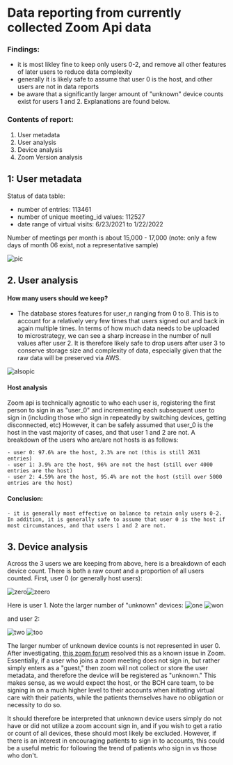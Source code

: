 # Data reporting from currently collected Zoom Api data

### Findings:
 - it is most likley fine to keep only users 0-2, and remove all other features of later users to reduce data complexity
 - generally it is likely safe to assume that user 0 is the host, and other users are not in data reports
 - be aware that a significantly larger amount of "unknown" device counts exist for users 1 and 2. Explanations are found below. 

### Contents of report:
1. User metadata
2. User analysis
3. Device analysis
4. Zoom Version analysis

## 1: User metadata
Status of data table:
- number of entries: 113461
- number of unique meeting_id values: 112527 
- date range of virtual visits: 6/23/2021 to 1/22/2022

Number of meetings per month is about 15,000 - 17,000 (note: only a few days of month 06 exist, not a representative sample)

![pic](images/Unknown.png)

## 2. User analysis
#### How many users should we keep?
- The database stores features for user_n ranging from 0 to 8. This is to account for a relatively very few times that users signed out and back in again multiple times. In terms of how much data needs to be uploaded to microstrategy, we can see a sharp increase in the number of null values after user 2. It is therefore likely safe to drop users after user 3 to conserve storage size and complexity of data, especially given that the raw data will be preserved via AWS.

![alsopic](images/Unknown-1.png)

#### Host analysis
Zoom api is technically agnostic to who each user is, registering the first person to sign in as "user_0" and incrementing each subsequent user to sign in (including those who sign in repeatedly by switching devices, getting disconnected, etc) However, it can be safely assumed that user_0 is the host in the vast majority of cases, and that user 1 and 2 are not. A breakdown of the users who are/are not hosts is as follows: 

    - user 0: 97.6% are the host, 2.3% are not (this is still 2631 entries)
    - user 1: 3.9% are the host, 96% are not the host (still over 4000 entries are the host)
    - user 2: 4.59% are the host, 95.4% are not the host (still over 5000 entries are the host)

#### Conclusion:
    - it is generally most effective on balance to retain only users 0-2. In addition, it is generally safe to assume that user 0 is the host if most circumstances, and that users 1 and 2 are not. 

## 3. Device analysis
Across the 3 users we are keeping from above, here is a breakdown of each device count. There is both a raw count and a proportion of all users counted. First, user 0 (or generally host users):

![zero](images/user_0_device.png)![zeero](images/ratio_0.png)

Here is user 1. Note the larger number of "unknown" devices:
![one](images/user_1_device.png) ![won](images/ratio_1.png)

and user 2:

![two](images/user_2_device.png) ![too](images/ratio_2.png)

The larger number of unknown device counts is not represented in user 0. After investigating, [this zoom forum](https://devforum.zoom.us/t/device-type-of-unknown/70849/4) resolved this as a known issue in Zoom. Essentially, if a user who joins a zoom meeting does not sign in, but rather simply enters as a "guest," then zoom will not collect or store the user metadata, and therefore the device will be registered as "unknown." This makes sense, as we would expect the host, or the BCH care team, to be signing in on a much higher level to their accounts when initiating virtual care with their patients, while the patients themselves have no obligation or necessity to do so. 

It should therefore be interpreted that unknown device users simply do not have or did not utilize a zoom account sign in, and if you wish to get a ratio or count of all devices, these should most likely be excluded. However, if there is an interest in encouraging patients to sign in to accounts, this could be a useful metric for following the trend of patients who sign in vs those who don't. 